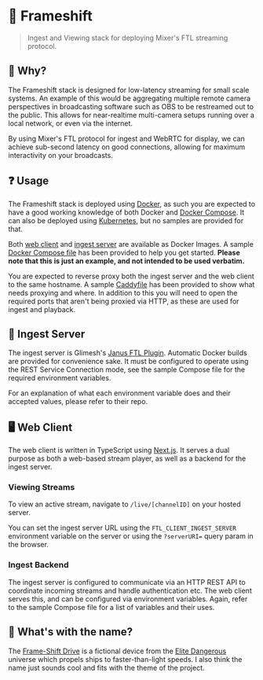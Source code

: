 # 🚀 Frameshift
> Ingest and Viewing stack for deploying Mixer's FTL streaming protocol.

## 🌠 Why?
The Frameshift stack is designed for low-latency streaming for small scale systems. An example of this would be aggregating multiple remote camera perspectives in broadcasting software such as OBS to be restreamed out to the public. This allows for near-realtime multi-camera setups running over a local network, or even via the internet.

By using Mixer's FTL protocol for ingest and WebRTC for display, we can achieve sub-second latency on good connections, allowing for maximum interactivity on your broadcasts.

## ❓ Usage
The Frameshift stack is deployed using [Docker](https://docs.docker.com/get-started/overview/), as such you are expected to have a good working knowledge of both Docker and [Docker Compose](https://docs.docker.com/compose/). It can also be deployed using [Kubernetes](https://k8s.io), but no samples are provided for that.

Both [web client](https://github.com/lolPants/frameshift/packages/633173) and [ingest server](https://github.com/lolPants/frameshift/packages/633178) are available as Docker Images. A sample [Docker Compose file](https://github.com/lolPants/frameshift/blob/master/docker-compose.yml) has been provided to help you get started. **Please note that this is just an example, and not intended to be used verbatim.**

You are expected to reverse proxy both the ingest server and the web client to the same hostname. A sample [Caddyfile](https://github.com/lolPants/frameshift/blob/master/Caddyfile) has been provided to show what needs proxying and where. In addition to this you will need to open the required ports that aren't being proxied via HTTP, as these are used for ingest and playback.

## 🎥 Ingest Server
The ingest server is Glimesh's [Janus FTL Plugin](https://github.com/Glimesh/janus-ftl-plugin). Automatic Docker builds are provided for convenience sake. It must be configured to operate using the REST Service Connection mode, see the sample Compose file for the required environment variables.

For an explanation of what each environment variable does and their accepted values, please refer to their repo.

## 🖥️ Web Client
The web client is written in TypeScript using [Next.js](https://github.com/vercel/next.js). It serves a dual purpose as both a web-based stream player, as well as a backend for the ingest server.

### Viewing Streams
To view an active stream, navigate to `/live/[channelID]` on your hosted server.

You can set the ingest server URL using the `FTL_CLIENT_INGEST_SERVER` environment variable on the server or using the `?serverURI=` query param in the browser.

### Ingest Backend
The ingest server is configured to communicate via an HTTP REST API to coordinate incoming streams and handle authentication etc. The web client serves this, and can be configured via environment variables. Again, refer to the sample Compose file for a list of variables and their uses.

## 🤔 What's with the name?
The [Frame-Shift Drive](https://elite-dangerous.fandom.com/wiki/Frame_Shift_Drive) is a fictional device from the [Elite Dangerous](https://www.elitedangerous.com/) universe which propels ships to faster-than-light speeds. I also think the name just sounds cool and fits with the theme of the project.
